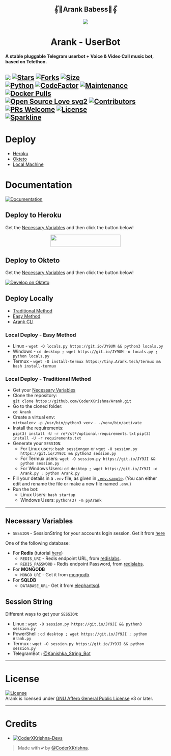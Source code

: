 <h2 align="center">
    𝄟🌹Arank Babess🌹​​​​​𝄟​​​​​
</h2>

<p align="center">
  <img src="https://telegra.ph/file/0b9d7bd278272147f1f3c.jpg">
</p>
<h1 align="center">
  <b>Arank - UserBot</b>
</h1>

<b>A stable pluggable Telegram userbot + Voice & Video Call music bot, based on Telethon.</b>

[![](https://img.shields.io/badge/Arank-v0.8-crimson)](#)
[![Stars](https://img.shields.io/github/stars/CoderXKrishna/Arank?style=flat-square&color=yellow)](https://github.com/CoderXKrishna/Arank/stargazers)
[![Forks](https://img.shields.io/github/forks/CoderXKrishna/Arank?style=flat-square&color=orange)](https://github.com/CoderXKrishna/Arank/fork)
[![Size](https://img.shields.io/github/repo-size/CoderXKrishna/Arank?style=flat-square&color=green)](https://github.com/CoderXKrishna/Arank/)   
[![Python](https://img.shields.io/badge/Python-v3.10.3-blue)](https://www.python.org/)
[![CodeFactor](https://www.codefactor.io/repository/github/CoderXKrishna/Arank/badge/main)](https://www.codefactor.io/repository/github/CoderXKrishna/Arank/overview/main)
[![Maintenance](https://img.shields.io/badge/Maintained%3F-yes-green.svg)](https://github.com/CoderXKrishna/Arank/graphs/commit-activity)
[![Docker Pulls](https://img.shields.io/docker/pulls/theCoderXKrishna/Arank?style=flat-square)](https://img.shields.io/docker/pulls/theCoderXKrishna/Arank?style=flat-square)   
[![Open Source Love svg2](https://badges.frapsoft.com/os/v2/open-source.svg?v=103)](https://github.com/CoderXKrishna/Arank)
[![Contributors](https://img.shields.io/github/contributors/CoderXKrishna/Arank?style=flat-square&color=green)](https://github.com/CoderXKrishna/Arank/graphs/contributors)
[![PRs Welcome](https://img.shields.io/badge/PRs-welcome-brightgreen.svg?style=flat-square)](https://makeapullrequest.com)
[![License](https://img.shields.io/badge/License-AGPL-blue)](https://github.com/CoderXKrishna/Arank/blob/main/LICENSE)   
[![Sparkline](https://stars.medv.io/CoderXKrishna/Arank.svg)](https://stars.medv.io/CoderXKrishna/Arank)
----

# Deploy
- [Heroku](#deploy-to-heroku)
- [Okteto](#deploy-to-okteto)
- [Local Machine](#deploy-locally)

# Documentation 
[![Documentation](https://img.shields.io/badge/Documentation-Arank-blue)](http://Arank.tech/)



## Deploy to Heroku
Get the [Necessary Variables](#Necessary-Variables) and then click the button below!  

<p align="center"><a href="https://dashboard.heroku.com/new?template=https://github.com/CoderXKrishna/Arank"> <img src="https://img.shields.io/badge/Deploy%20On%20Heroku-darkred?style=for-the-badge&logo=heroku" width="220" height="38.45"/></a></p>

## Deploy to Okteto
Get the [Necessary Variables](#Necessary-Variables) and then click the button below!

[![Develop on Okteto](https://okteto.com/develop-okteto.svg)](https://cloud.okteto.com/deploy?repository=https://github.com/CoderXKrishna/Arank)

## Deploy Locally
- [Traditional Method](#local-deploy---traditional-method)
- [Easy Method](#local-deploy---easy-method)
- [Arank CLI](#Arank-cli)

### Local Deploy - Easy Method
- Linux - `wget -O locals.py https://git.io/JY9UM && python3 locals.py`
- Windows - `cd desktop ; wget https://git.io/JY9UM -o locals.py ; python locals.py`
- Termux - `wget -O install-termux https://tiny.Arank.tech/termux && bash install-termux`

### Local Deploy - Traditional Method
- Get your [Necessary Variables](#Necessary-Variables)
- Clone the repository:    
`git clone https://github.com/CoderXKrishna/Arank.git`
- Go to the cloned folder:    
`cd Arank`
- Create a virtual env:      
`virtualenv -p /usr/bin/python3 venv`
`. ./venv/bin/activate`
- Install the requirements:      
`pip(3) install -U -r re*/st*/optional-requirements.txt`
`pip(3) install -U -r requirements.txt`
- Generate your `SESSION`:
  - For Linux users:
    `bash sessiongen`
     or
    `wget -O session.py https://git.io/JY9JI && python3 session.py`
  - For Termux users:
    `wget -O session.py https://git.io/JY9JI && python session.py`
  - For Windows Users:
    `cd desktop ; wget https://git.io/JY9JI -o Arank.py ; python Arank.py`
- Fill your details in a `.env` file, as given in [`.env.sample`](https://github.com/CoderXKrishna/Arank/blob/main/.env.sample).
(You can either edit and rename the file or make a new file named `.env`.)
- Run the bot:
  - Linux Users:
   `bash startup`
  - Windows Users:
    `python(3) -m pyArank`

---
## Necessary Variables
- `SESSION` - SessionString for your accounts login session. Get it from [here](#Session-String)

One of the following database:
- For **Redis** (tutorial [here](./resources/extras/redistut.md))
  - `REDIS_URI` - Redis endpoint URL, from [redislabs](http://redislabs.com/).
  - `REDIS_PASSWORD` - Redis endpoint Password, from [redislabs](http://redislabs.com/).
- For **MONGODB**
  - `MONGO_URI` - Get it from [mongodb](https://mongodb.com/atlas).
- For **SQLDB**
  - `DATABASE_URL`- Get it from [elephantsql](https://elephantsql.com).

## Session String
Different ways to get your `SESSION`:
* Linux : `wget -O session.py https://git.io/JY9JI && python3 session.py`
* PowerShell : `cd desktop ; wget https://git.io/JY9JI ; python Arank.py`
* Termux : `wget -O session.py https://git.io/JY9JI && python session.py`
* TelegramBot : [@Kanishka_String_Bot](https://t.me/Kanishka_String_Bot)

---

# License
[![License](https://www.gnu.org/graphics/agplv3-155x51.png)](LICENSE)   
Arank is licensed under [GNU Affero General Public License](https://www.gnu.org/licenses/agpl-3.0.en.html) v3 or later.

---

# Credits
* [![CoderXKrishna-Devs](https://img.shields.io/static/v1?label=CoderXKrishna&message=devs&color=critical)](https://t.me/ArankDevs)

> Made with 💕 by [@CoderXKrishna](https://t.me/CoderXKrishna).    
